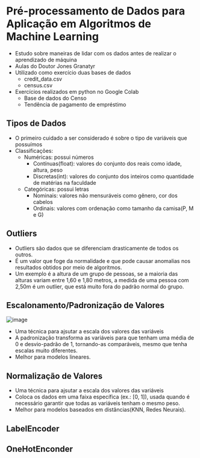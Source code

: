 # Pré-processamento de Dados para Aplicação em Algoritmos de Machine Learning
- Estudo sobre maneiras de lidar com os dados antes de realizar o aprendizado de máquina<br>
- Aulas do Doutor Jones Granatyr<br>
- Utilizado como exercício duas bases de dados
    - credit_data.csv
    - census.csv
- Exercícios realizados em python no Google Colab
    - Base de dados do Censo
    - Tendência de pagamento de empréstimo

## Tipos de Dados
- O primeiro cuidado a ser considerado é sobre o tipo de variáveis que possuímos
- Classificações:
    - Numéricas: possui números
        - Contínuas(float): valores do conjunto dos reais como idade, altura, peso
        - Discretas(int): valores do conjunto dos inteiros como quantidade de matérias na faculdade
    - Categóricas: possui letras
        - Nominais: valores não mensuráveis como gênero, cor dos cabelos
        - Ordinais: valores com ordenação como tamanho da camisa(P, M e G)

## Outliers
- Outliers são dados que se diferenciam drasticamente de todos os outros.
- É um valor que foge da normalidade e que pode causar anomalias nos resultados obtidos por meio de algoritmos.
- Um exemplo é a altura de um grupo de pessoas, se a maioria das alturas variam entre 1,60 e 1,80 metros, a medida de uma pessoa com 2,50m é um outlier, que está muito fora do padrão normal do grupo.

## Escalonamento/Padronização de Valores
![image](https://github.com/user-attachments/assets/875a99a6-8142-4e34-850d-81c79bb49a50)

- Uma técnica para ajsutar a escala dos valores das variáveis
- A padronização transforma as variáveis para que tenham uma média de 0 e desvio-padrão de 1, tornando-as comparáveis, mesmo que tenha escalas muito diferentes.
- Melhor para modelos lineares.
## Normalização de Valores
- Uma técnica para ajsutar a escala dos valores das variáveis
- Coloca os dados em uma faixa específica (ex.: [0, 1]), usada quando é necessário garantir que todas as variáveis tenham o mesmo peso.
- Melhor para modelos baseados em distâncias(KNN, Redes Neurais).
## LabelEncoder

## OneHotEnconder

